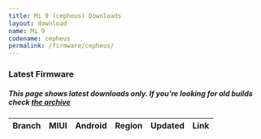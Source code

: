 ```yaml
---
title: Mi 9 (cepheus) Downloads
layout: download
name: Mi 9
codename: cepheus
permalink: /firmware/cepheus/
---
```


### Latest Firmware
##### This page shows latest downloads only. If you're looking for old builds check [the archive](/archive/firmware/cepheus/)


<div class="table-responsive-md" id="table-wrapper">
<table id="firmware" class="compact table table-striped table-hover table-sm">
    <thead class="thead-dark">
        <tr>
            <th>Branch</th>
            <th>MIUI</th>
            <th>Android</th>
            <th>Region</th>
            <th>Updated</th>
            <th>Link</th>
        </tr>
    </thead>
    <script>loadFirmwareDownloads('cepheus', 'latest')</script>
</table>
</div>
